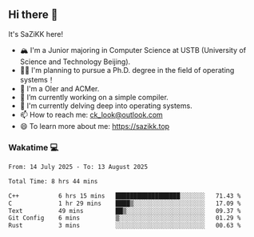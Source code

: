 ## Hi there 👋

It's SaZiKK here!

- 🏔️ I'm a Junior majoring in Computer Science  at USTB (University of Science and Technology Beijing).
- 🧑‍🎓 I'm planning to pursue a Ph.D. degree in the field of operating systems！
- 🚀 I'm a OIer and ACMer.
- 🔭 I’m currently working on a simple compiler.
- 🌱 I'm currently delving deep into operating systems.
- 📫 How to reach me: ck_look@outlook.com
- 😄 To learn more about me: https://sazikk.top

  
<!--
**SaZiKK/SaZiKK** is a ✨ _special_ ✨ repository because its `README.md` (this file) appears on your GitHub profile.

Here are some ideas to get you started:

- 🔭 I’m currently working on ...
- 🌱 I’m currently learning ...
- 👯 I’m looking to collaborate on ...
- 🤔 I’m looking for help with ...
- 💬 Ask me about ...
- 📫 How to reach me: ...
- 😄 Pronouns: ...
- ⚡ Fun fact: ...
-->

### Wakatime 💻

<!--START_SECTION:waka-->

```txt
From: 14 July 2025 - To: 13 August 2025

Total Time: 8 hrs 44 mins

C++           6 hrs 15 mins   ██████████████████░░░░░░░   71.43 %
C             1 hr 29 mins    ████▒░░░░░░░░░░░░░░░░░░░░   17.09 %
Text          49 mins         ██▒░░░░░░░░░░░░░░░░░░░░░░   09.37 %
Git Config    6 mins          ▒░░░░░░░░░░░░░░░░░░░░░░░░   01.29 %
Rust          3 mins          ░░░░░░░░░░░░░░░░░░░░░░░░░   00.63 %
```

<!--END_SECTION:waka-->
